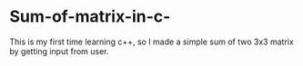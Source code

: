 # Sum-of-matrix-in-c-
This is my  first time learning c++, so I made a simple sum of two 3x3 matrix by getting input from user.
